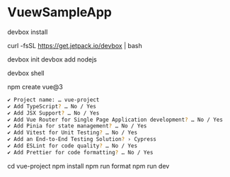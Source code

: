 # VuewSampleApp

devbox install

curl -fsSL https://get.jetpack.io/devbox | bash

devbox init
devbox add nodejs

devbox shell

npm create vue@3

```sh
✔ Project name: … vue-project
✔ Add TypeScript? … No / Yes
✔ Add JSX Support? … No / Yes
✔ Add Vue Router for Single Page Application development? … No / Yes
✔ Add Pinia for state management? … No / Yes
✔ Add Vitest for Unit Testing? … No / Yes
✔ Add an End-to-End Testing Solution? › Cypress
✔ Add ESLint for code quality? … No / Yes
✔ Add Prettier for code formatting? … No / Yes
```

cd vue-project
npm install
npm run format
npm run dev

